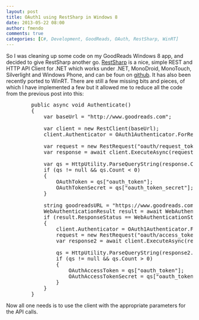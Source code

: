 ```yaml
---
layout: post
title: OAuth1 using RestSharp in Windows 8
date: 2013-05-22 08:00
author: fmendo
comments: true
categories: [C#, Development, GoodReads, OAuth, RestSharp, WinRT]
---
```

So I was cleaning up some code on my GoodReads Windows 8 app, and decided to give RestSharp another go. <a title="http://restsharp.org/" href="http://restsharp.org/">RestSharp</a> is a nice, simple REST and HTTP API Client for .NET which works under .NET, MonoDroid, MonoTouch, Silverlight and Windows Phone, and can be foun on <a title="https://github.com/devinrader/RestSharp" href="https://github.com/devinrader/RestSharp">github</a>. It has also been recently ported to WinRT. There are still a few missing bits and pieces, of which I have implemented a few but it allowed me to reduce all the code from the previous post into this:
<pre class="brush: csharp;">        public async void Authenticate()
        {
            var baseUrl = "http://www.goodreads.com";

            var client = new RestClient(baseUrl);
            client.Authenticator = OAuth1Authenticator.ForRequestToken(API_KEY, OAUTH_SECRET);
            
            var request = new RestRequest("oauth/request_token", Method.GET);
            var response = await client.ExecuteAsync(request);

            var qs = HttpUtility.ParseQueryString(response.Content);
            if (qs != null &amp;&amp; qs.Count &lt; 0)
            {
                OAuthToken = qs["oauth_token"];
                OAuthTokenSecret = qs["oauth_token_secret"];
            }

            string goodreadsURL = "https://www.goodreads.com/oauth/authorize?oauth_token=" + OAuthToken;
            WebAuthenticationResult result = await WebAuthenticationBroker.AuthenticateAsync(WebAuthenticationOptions.None, new Uri(goodreadsURL), WebAuthenticationBroker.GetCurrentApplicationCallbackUri());
            if (result.ResponseStatus == WebAuthenticationStatus.Success)
            {
                client.Authenticator = OAuth1Authenticator.ForAccessToken(API_KEY, OAUTH_SECRET, OAuthToken, OAuthTokenSecret);
                request = new RestRequest("oauth/access_token", Method.GET);
                var response2 = await client.ExecuteAsync(request);

                qs = HttpUtility.ParseQueryString(response2.Content);
                if (qs != null &amp;&amp; qs.Count &gt; 0)
                {
                    OAuthAccessToken = qs["oauth_token"];
                    OAuthAccessTokenSecret = qs["oauth_token_secret"];
                }
            }
        }
</pre>
Now all one needs is to use the client with the appropriate parameters for the API calls.
